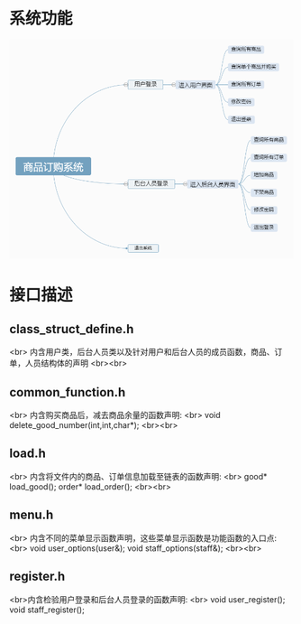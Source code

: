 # 系统功能
![Image text](https://github.com/CennyMo/Buying-System/blob/master/img/1.png)

# 接口描述
## class_struct_define.h 
\<br>
 内含用户类，后台人员类以及针对用户和后台人员的成员函数，商品、订单，人员结构体的声明
 \<br>\<br>

## common_function.h
\<br> 
内含购买商品后，减去商品余量的函数声明:
\<br>
void delete_good_number(int,int,char*);
 \<br>\<br>
## load.h 
\<br>
内含将文件内的商品、订单信息加载至链表的函数声明:
 \<br>
good* load_good(); order* load_order();
 \<br>\<br>
## menu.h 
\<br>
 内含不同的菜单显示函数声明，这些菜单显示函数是功能函数的入口点:
 \<br>
void user_options(user&); void staff_options(staff&);
 \<br>\<br>
## register.h 
\<br>内含检验用户登录和后台人员登录的函数声明:
\<br>
void user_register(); void staff_register();
